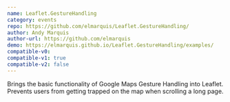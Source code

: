 ```yaml
---
name: Leaflet.GestureHandling
category: events
repo: https://github.com/elmarquis/Leaflet.GestureHandling/
author: Andy Marquis
author-url: https://github.com/elmarquis
demo: https://elmarquis.github.io/Leaflet.GestureHandling/examples/
compatible-v0:
compatible-v1: true
compatible-v2: false
---
```


Brings the basic functionality of Google Maps Gesture Handling into Leaflet. Prevents users from getting trapped on the map when scrolling a long page.
